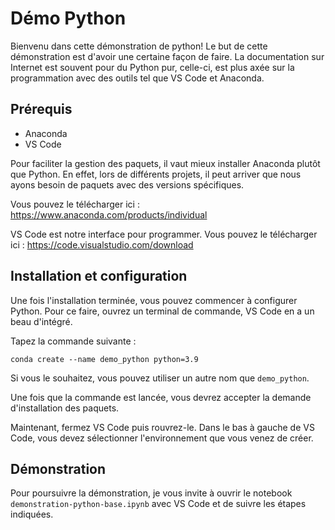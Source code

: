 # Démo Python

Bienvenu dans cette démonstration de python!
Le but de cette démonstration est d'avoir une certaine façon de faire. La documentation sur Internet est souvent pour du Python pur, celle-ci, est plus axée sur la programmation avec des outils tel que VS Code et Anaconda.

## Prérequis
- Anaconda
- VS Code

Pour faciliter la gestion des paquets, il vaut mieux installer Anaconda plutôt que Python. En effet, lors de différents projets, il peut arriver que nous ayons besoin de paquets avec des versions spécifiques.

Vous pouvez le télécharger ici : https://www.anaconda.com/products/individual

VS Code est notre interface pour programmer. Vous pouvez le télécharger ici : https://code.visualstudio.com/download

## Installation et configuration
Une fois l'installation terminée, vous pouvez commencer à configurer Python. Pour ce faire, ouvrez un terminal de commande, VS Code en a un beau d'intégré.

Tapez la commande suivante :

```
conda create --name demo_python python=3.9
```
Si vous le souhaitez, vous pouvez utiliser un autre nom que `demo_python`.

Une fois que la commande est lancée, vous devrez accepter la demande d'installation des paquets.

Maintenant, fermez VS Code puis rouvrez-le. Dans le bas à gauche de VS Code, vous devez sélectionner l'environnement que vous venez de créer.

## Démonstration
Pour poursuivre la démonstration, je vous invite à ouvrir le notebook `demonstration-python-base.ipynb` avec VS Code et de suivre les étapes indiquées.